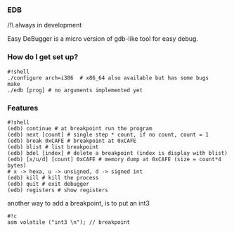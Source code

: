 ### EDB ###
/!\ always in development

Easy DeBugger is a micro version of 
gdb-like tool for easy debug.

### How do I get set up? ###


```
#!shell
./configure arch=i386  # x86_64 also available but has some bugs
make 
./edb [prog] # no arguments implemented yet

```



### Features ###

```
#!shell
(edb) continue # at breakpoint run the program
(edb) next [count] # single step * count, if no count, count = 1
(edb) break 0xCAFE # breakpoint at 0xCAFE
(edb) blist # list breakpoint
(edb) bdel [index] # delete a breakpoint (index is display with blist)
(edb) [x/u/d] [count] 0xCAFE # memory dump at 0xCAFE (size = count*4 bytes)
# x -> hexa, u -> unsigned, d -> signed int
(edb) kill # kill the process
(edb) quit # exit debugger
(edb) registers # show registers

```


another way to add a breakpoint, is to put an int3 


```
#!c
asm volatile ("int3 \n"); // breakpoint
```
